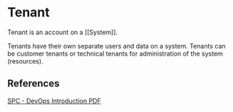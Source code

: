 # Tenant

Tenant is an account on a [[System]].

Tenants have their own separate users and data on a system. Tenants can be customer tenants or technical tenants for administration of the system (resources).

## References

[SPC - DevOps Introduction PDF](https://wiki.wdf.sap.corp/wiki/display/modelt/Model-T+SPC+Integration+-+Phase+3?preview=/2595638851/2595923003/The%20Service%20Provider%20Cockpit%20-%20DevOps%20Introduction.pdf)
